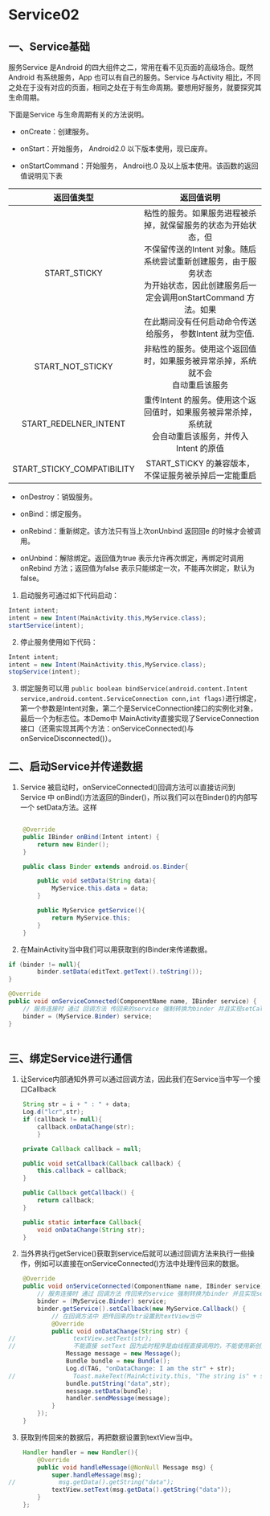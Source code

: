 # Service02

## 一、Service基础

服务Service 是Android 的四大组件之二，常用在看不见页面的高级场合。既然Android 有系统服务，App 也可以有自己的服务。Service 与Activity 相比，不同之处在于没有对应的页面，相同之处在于有生命周期。要想用好服务，就要探究其生命周期。

下面是Service 与生命周期有关的方法说明。

- onCreate：创建服务。

- onStart：开始服务， Android2.0 以下版本使用，现已废弃。

- onStartCommand：开始服务， Androi也.0 及以上版本使用。该函数的返回值说明见下表

|         返回值类型         |                          返回值说明                     |
| :------------------------: | :----------------------------------------------------------: |
|        START_STICKY        | 粘性的服务。如果服务进程被杀掉，就保留服务的状态为开始状态，但<br/>不保留传送的Intent 对象。随后系统尝试重新创建服务，由于服务状态<br/>为开始状态，因此创建服务后一定会调用onStartCommand 方法。如果<br/>在此期间没有任何启动命令传送给服务， 参数Intent 就为空值. |
|      START_NOT_STICKY      | 非粘性的服务。使用这个返回值时，如果服务被异常杀掉，系统就不会<br/>自动重启该服务 |
|   START_REDELNER_INTENT    | 重传Intent 的服务。使用这个返回值时，如果服务被异常杀掉，系统就<br/>会自动重启该服务，并传入Intent 的原值 |
| START_STICKY_COMPATIBILITY |    START_STICKY 的兼容版本，不保证服务被杀掉后一定能重启     |

- onDestroy：销毁服务。

- onBind：绑定服务。

- onRebind：重新绑定。该方法只有当上次onUnbind 返回回e 的时候才会被调用。

- onUnbind：解除绑定。返回值为true 表示允许再次绑定，再绑定时调用onRebind 方法；返回值为false 表示只能绑定一次，不能再次绑定，默认为false。

1. 启动服务可通过如下代码启动：

```java
Intent intent;
intent = new Intent(MainActivity.this,MyService.class);
startService(intent);
```

2. 停止服务使用如下代码：

```java
Intent intent;
intent = new Intent(MainActivity.this,MyService.class);
stopService(intent);
```

3. 绑定服务可以用 `public boolean bindService(android.content.Intent service,android.content.ServiceConnection conn,int flags)`进行绑定，第一个参数是Intent对象，第二个是ServiceConnection接口的实例化对象，最后一个为标志位。本Demo中 MainActivity直接实现了ServiceConnection接口（还需实现其两个方法：onServiceConnected()与onServiceDisconnected()）。

## 二、启动Service并传递数据

1. Service 被启动时，onServiceConnected()回调方法可以直接访问到 Service 中 onBind()方法返回的Binder()，所以我们可以在Binder()的内部写一个 setData方法。这样

```java

    @Override
    public IBinder onBind(Intent intent) {
        return new Binder();
    }

    public class Binder extends android.os.Binder{

        public void setData(String data){
            MyService.this.data = data;
        }

        public MyService getService(){
            return MyService.this;
        }
    }
```

2. 在MainActivity当中我们可以用获取到的IBinder来传递数据。

```java
if (binder != null){
		binder.setData(editText.getText().toString());
}

@Override
public void onServiceConnected(ComponentName name, IBinder service) {
    // 服务连接时 通过 回调方法 传回来的service 强制转换为binder 并且实现setCallback方法。
    binder = (MyService.Binder) service;
}
                
```

## 三、绑定Service进行通信

1. 让Service内部通知外界可以通过回调方法，因此我们在Service当中写一个接口Callback

```java
	String str = i + " : " + data;
    Log.d("lcr",str);
    if (callback != null){
    	callback.onDataChange(str);
        }

	private Callback callback = null;

    public void setCallback(Callback callback) {
        this.callback = callback;
    }

    public Callback getCallback() {
        return callback;
    }

    public static interface Callback{
        void onDataChange(String str);
    }
```

2. 当外界执行getService()获取到service后就可以通过回调方法来执行一些操作，例如可以直接在onServiceConnected()方法中处理传回来的数据。

```java
	@Override
    public void onServiceConnected(ComponentName name, IBinder service) {
        // 服务连接时 通过 回调方法 传回来的service 强制转换为binder 并且实现setCallback方法。
        binder = (MyService.Binder) service;
        binder.getService().setCallback(new MyService.Callback() {
            // 在回调方法中 把传回来的str设置到textView当中
            @Override
            public void onDataChange(String str) {
//                textView.setText(str);
//                不能直接 setText 因为此时程序是由线程直接调用的，不能使用新创建的线程来执行UI线程的资源是做不到的。UI线程不允许被其他辅线程直接修改UI线程的资源。
                Message message = new Message();
                Bundle bundle = new Bundle();
                Log.d(TAG, "onDataChange: I am the str" + str);
//                Toast.makeText(MainActivity.this, "The string is" + str , Toast.LENGTH_SHORT).show();
                bundle.putString("data",str);
                message.setData(bundle);
                handler.sendMessage(message);
            }
        });
    }
```

3. 获取到传回来的数据后，再把数据设置到textView当中。

```java
	Handler handler = new Handler(){
        @Override
        public void handleMessage(@NonNull Message msg) {
            super.handleMessage(msg);
//            msg.getData().getString("data");
            textView.setText(msg.getData().getString("data"));
        }
    };
```

